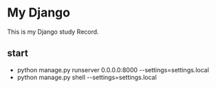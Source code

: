 # My Django

This is my Django study Record.

## start
- python manage.py runserver 0.0.0.0:8000 --settings=settings.local
- python manage.py shell --settings=settings.local


























































































































































































































